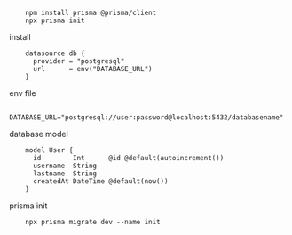         npm install prisma @prisma/client
        npx prisma init



install


        
        datasource db {
          provider = "postgresql"
          url      = env("DATABASE_URL")
        }



env file


        DATABASE_URL="postgresql://user:password@localhost:5432/databasename"



database model


        model User {
          id        Int      @id @default(autoincrement())
          username  String
          lastname  String
          createdAt DateTime @default(now())
        }


   prisma init



        npx prisma migrate dev --name init
